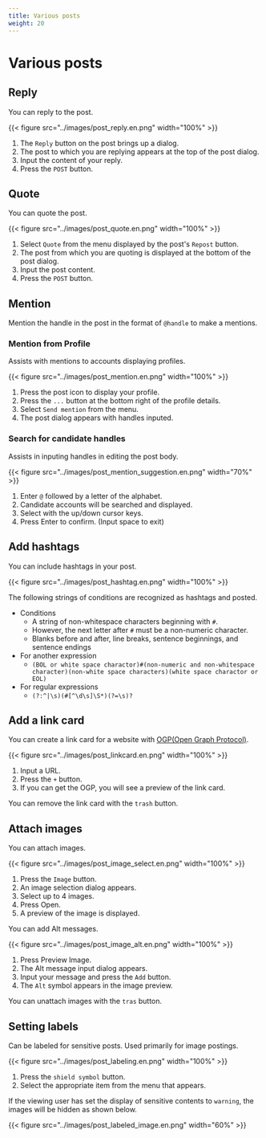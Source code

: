 ```yaml
---
title: Various posts
weight: 20
---
```


# Various posts

## Reply

You can reply to the post.

{{< figure src="../images/post_reply.en.png" width="100%" >}}

1. The `Reply` button on the post brings up a dialog.
2. The post to which you are replying appears at the top of the post dialog.
3. Input the content of your reply.
4. Press the `POST` button.

## Quote

You can quote the post.

{{< figure src="../images/post_quote.en.png" width="100%" >}}

1. Select `Quote` from the menu displayed by the post's `Repost` button.
2. The post from which you are quoting is displayed at the bottom of the post dialog.
3. Input the post content.
4. Press the `POST` button.

## Mention

Mention the handle in the post in the format of `@handle` to make a mentions.

### Mention from Profile

Assists with mentions to accounts displaying profiles.

{{< figure src="../images/post_mention.en.png" width="100%" >}}

1. Press the post icon to display your profile.
2. Press the `...` button at the bottom right of the profile details.
3. Select `Send mention` from the menu.
4. The post dialog appears with handles inputed.

### Search for candidate handles

Assists in inputing handles in editing the post body.

{{< figure src="../images/post_mention_suggestion.en.png" width="70%" >}}

1. Enter `@` followed by a letter of the alphabet.
2. Candidate accounts will be searched and displayed.
3. Select with the up/down cursor keys.
4. Press Enter to confirm. (Input space to exit)

## Add hashtags

You can include hashtags in your post.

{{< figure src="../images/post_hashtag.en.png" width="100%" >}}

The following strings of conditions are recognized as hashtags and posted.

- Conditions
  - A string of non-whitespace characters beginning with `#`.
  - However, the next letter after `#` must be a non-numeric character.
  - Blanks before and after, line breaks, sentence beginnings, and sentence endings
- For another expression
  - `(BOL or white space charactor)#(non-numeric and non-whitespace character)(non-white space characters)(white space charactor or EOL)`
- For regular expressions
  - `(?:^|\s)(#[^\d\s]\S*)(?=\s)?`

## Add a link card

You can create a link card for a website with [OGP(Open Graph Protocol)](https://ogp.me/).

{{< figure src="../images/post_linkcard.en.png" width="100%" >}}

1. Input a URL.
2. Press the `+` button.
3. If you can get the OGP, you will see a preview of the link card.

You can remove the link card with the `trash` button.

## Attach images

You can attach images.

{{< figure src="../images/post_image_select.en.png" width="100%" >}}

1. Press the `Image` button.
2. An image selection dialog appears.
3. Select up to 4 images.
4. Press Open.
5. A preview of the image is displayed.

You can add Alt messages.

{{< figure src="../images/post_image_alt.en.png" width="100%" >}}

1. Press Preview Image.
2. The Alt message input dialog appears.
3. Input your message and press the `Add` button.
4. The `Alt` symbol appears in the image preview.

You can unattach images with the `tras` button.

## Setting labels

Can be labeled for sensitive posts. Used primarily for image postings.

{{< figure src="../images/post_labeling.en.png" width="100%" >}}

1. Press the `shield symbol` button.
2. Select the appropriate item from the menu that appears.

If the viewing user has set the display of sensitive contents to `warning`, the images will be hidden as shown below.

{{< figure src="../images/post_labeled_image.en.png" width="60%" >}}


